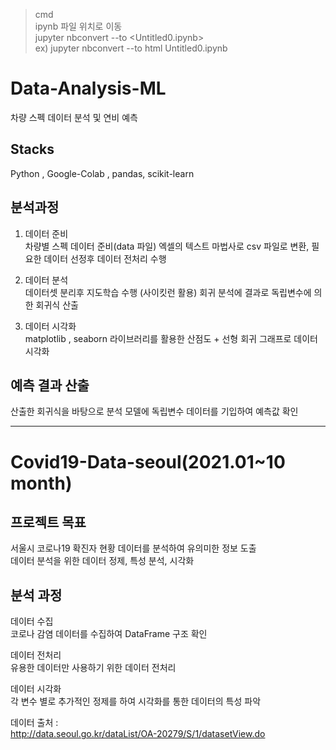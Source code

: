 >cmd  
>ipynb 파일 위치로 이동  
>jupyter nbconvert --to <html> <Untitled0.ipynb>  
>ex) jupyter nbconvert --to html Untitled0.ipynb

# Data-Analysis-ML
차량 스펙 데이터 분석 및 연비 예측

## Stacks 
Python , Google-Colab , pandas, scikit-learn

## 분석과정  

1) 데이터 준비  
 차량별 스펙 데이터 준비(data 파일) 엑셀의 텍스트 마법사로 csv 파일로 변환,
 필요한 데이터 선정후 데이터 전처리 수행   
 
 2) 데이터 분석  
  데이터셋 분리후 지도학습 수행 (사이킷런 활용)
  회귀 분석에 결과로 독립변수에 의한 회귀식 산출  
  
 3) 데이터 시각화  
   matplotlib , seaborn 라이브러리를 활용한 산점도 + 선형 회귀 그래프로 데이터 시각화  
   

 ## 예측 결과 산출  
   산출한 회귀식을 바탕으로 분석 모델에 독립변수 데이터를 기입하여 예측값 확인  
 
<hr>  
   
 
 # Covid19-Data-seoul(2021.01~10 month)
 
## 프로젝트 목표  
서울시 코로나19 확진자 현황 데이터를 분석하여 유의미한 정보 도출  
데이터 분석을 위한 데이터 정제, 특성 분석, 시각화  
 
## 분석 과정  
데이터 수집  
코로나 감염 데이터를 수집하여 DataFrame 구조 확인  

데이터 전처리  
유용한 데이터만 사용하기 위한 데이터 전처리  

데이터 시각화  
각 변수 별로 추가적인 정제를 하여 시각화를 통한 데이터의 특성 파악  
  
데이터 출처 :  
http://data.seoul.go.kr/dataList/OA-20279/S/1/datasetView.do
 
 
 
 
 
 

